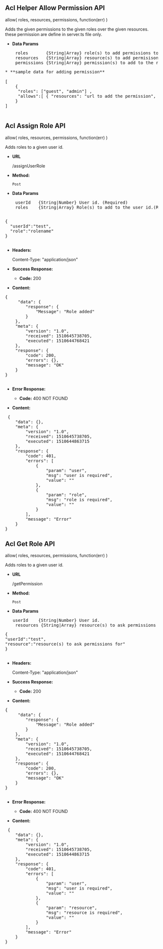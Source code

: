 **Acl Helper Allow Permission API**
----
allow( roles, resources, permissions, function(err) )

Adds the given permissions to the given roles over the given resources. these permission are define in server.ts file only.


* **Data Params** <br />
<pre>
    roles       {String|Array} role(s) to add permissions to. (Required)
    resources   {String|Array} resource(s) to add permisisons to. (Required)
    permissions {String|Array} permission(s) to add to the roles over the resources. (Required)
</pre>  

<pre>
* **sample data for adding permission** <br />
[
	{
	 "roles": ["guest", "admin"] , 
	 "allows":[ { "resources": "url to add the permission", "permissions": ["methodType","methodType"] } ] 
    }
]
	
</pre>


**Acl Assign Role API**
----
allow( roles, resources, permissions, function(err) )

Adds roles to a given user id.

* **URL**

  /assignUserRole

* **Method:**

  `Post`
  

* **Data Params** <br />
<pre>
    userId   {String|Number} User id. (Required)
    roles    {String|Array} Role(s) to add to the user id.(Required)
</pre>
<pre>

{
  "userId":"test",
  "role":"rolename"
}
	
</pre>
* **Headers:**

  Content-Type: "application/json"

* **Success Response:**

  * **Code:** 200 <br />

* **Content:** 
<pre>
{
     "data": {
        "response": {
            "Message": "Role added"
        }
    },
    "meta": {
        "version": "1.0",
		"received": 1510645738705,
        "executed": 1510644768421
    },
    "response": {
        "code": 200,
        "errors": {},
        "message": "OK"
    }
}

</pre> 
* **Error Response:**

  * **Code:** 400 NOT FOUND <br />
  
* **Content:** 
<pre>
 {
    "data": {},
    "meta": {
        "version": "1.0",
		"received": 1510645738705,
        "executed": 1510644863715
    },
    "response": {
        "code": 401,
        "errors": [
            {
                "param": "user",
                "msg": "user is required",
                "value": ""
            },
            {
                "param": "role",
                "msg": "role is required",
                "value": ""
            }
        ],
        "message": "Error"
    }
}
</pre>

**Acl Get Role API**
----
allow( roles, resources, permissions, function(err) )

Adds roles to a given user id.

* **URL**

  /getPermission

* **Method:**

  `Post`
  

* **Data Params** <br />
<pre>
   userId    {String|Number} User id.
    resources {String|Array} resource(s) to ask permissions for.
</pre>
<pre>
{
"userId":"test",
"resource":"resource(s) to ask permissions for"
}
	
</pre>
* **Headers:**

  Content-Type: "application/json"

* **Success Response:**

  * **Code:** 200 <br />

* **Content:** 
<pre>
{
     "data": {
        "response": {
            "Message": "Role added"
        }
    },
    "meta": {
        "version": "1.0",
		"received": 1510645738705,
        "executed": 1510644768421
    },
    "response": {
        "code": 200,
        "errors": {},
        "message": "OK"
    }
}

</pre> 
* **Error Response:**

  * **Code:** 400 NOT FOUND <br />
  
* **Content:** 
<pre>
 {
    "data": {},
    "meta": {
        "version": "1.0",
		"received": 1510645738705,
        "executed": 1510644863715
    },
    "response": {
        "code": 401,
        "errors": [
            {
                "param": "user",
                "msg": "user is required",
                "value": ""
            },
            {
                "param": "resource",
                "msg": "resource is required",
                "value": ""
            }
        ],
        "message": "Error"
    }
}
</pre>